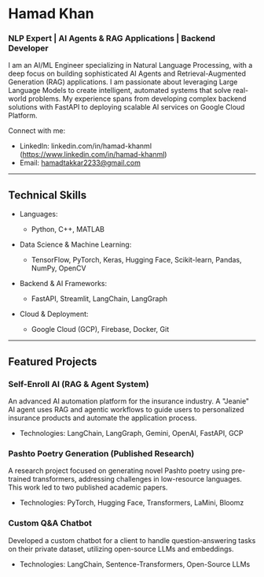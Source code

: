 # Hamad Khan
  ### NLP Expert | AI Agents & RAG Applications | Backend Developer

  I am an AI/ML Engineer specializing in Natural Language Processing, with a deep focus on building
  sophisticated AI Agents and Retrieval-Augmented Generation (RAG) applications. I am passionate about
  leveraging Large Language Models to create intelligent, automated systems that solve real-world problems.
  My experience spans from developing complex backend solutions with FastAPI to deploying scalable AI
  services on Google Cloud Platform.

  Connect with me:
  - LinkedIn: linkedin.com/in/hamad-khanml (https://www.linkedin.com/in/hamad-khanml)
  - Email: hamadtakkar2233@gmail.com

  ---

  ## Technical Skills

  - Languages:
    - Python, C++, MATLAB

  - Data Science & Machine Learning:
    - TensorFlow, PyTorch, Keras, Hugging Face, Scikit-learn, Pandas, NumPy, OpenCV

  - Backend & AI Frameworks:
    - FastAPI, Streamlit, LangChain, LangGraph

  - Cloud & Deployment:
    - Google Cloud (GCP), Firebase, Docker, Git

  ---

  ## Featured Projects

  ### Self-Enroll AI (RAG & Agent System)
  An advanced AI automation platform for the insurance industry. A "Jeanie" AI agent uses RAG and agentic
  workflows to guide users to personalized insurance products and automate the application process.
  - Technologies: LangChain, LangGraph, Gemini, OpenAI, FastAPI, GCP

  ### Pashto Poetry Generation (Published Research)
  A research project focused on generating novel Pashto poetry using pre-trained transformers, addressing
  challenges in low-resource languages. This work led to two published academic papers.
  - Technologies: PyTorch, Hugging Face, Transformers, LaMini, Bloomz

  ### Custom Q&A Chatbot
  Developed a custom chatbot for a client to handle question-answering tasks on their private dataset,
  utilizing open-source LLMs and embeddings.
  - Technologies: LangChain, Sentence-Transformers, Open-Source LLMs
